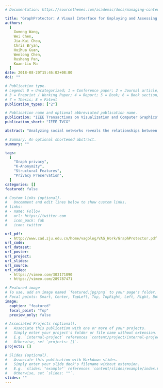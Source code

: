 ```yaml
---
# Documentation: https://sourcethemes.com/academic/docs/managing-content/

title: "GraphProtector: A Visual Interface for Employing and Assessing Multiple Privacy Preserving Graph Algorithms."
authors:
  [
    Xumeng Wang,
    Wei Chen,
    Jia-Kai Chou,
    Chris Bryan,
    Huihua Guan,
    Wenlong Chen,
    Rusheng Pan,
    Kwan-Liu Ma
  ]
date: 2018-08-20T15:46:02+08:00
doi: ""

# Publication type.
# Legend: 0 = Uncategorized; 1 = Conference paper; 2 = Journal article;
# 3 = Preprint / Working Paper; 4 = Report; 5 = Book; 6 = Book section;
# 7 = Thesis; 8 = Patent
publication_types: ["2"]

# Publication name and optional abbreviated publication name.
publication: "IEEE Transactions on Visualization and Computer Graphics"
publication_short: "IEEE TVCG"

abstract: "Analyzing social networks reveals the relationships between individuals and groups in the data. However, such analysis can also lead to privacy exposure (whether intentionally or inadvertently): leaking the real-world identity of ostensibly anonymous individuals. Most sanitization strategies modify the graph's structure based on hypothesized tactics that an adversary would employ. While combining multiple anonymization schemes provides a more comprehensive privacy protection, deciding the appropriate set of techniques-along with evaluating how applying the strategies will affect the utility of the anonymized results-remains a significant challenge. To address this problem, we introduce GraphProtector, a visual interface that guides a user through a privacy preservation pipeline. GraphProtector enables multiple privacy protection schemes which can be simultaneously combined together as a hybrid approach. To demonstrate the effectiveness of GraphPro tector, we report several case studies and feedback collected from interviews with expert users in various scenarios."

# Summary. An optional shortened abstract.
summary: ""

tags:
  [
    "Graph privacy",
    "K-Anonymity",
    "Structural Features",
    "Privacy Preservation",
  ]
categories: []
featured: false

# Custom links (optional).
#   Uncomment and edit lines below to show custom links.
# links:
# - name: Follow
#   url: https://twitter.com
#   icon_pack: fab
#   icon: twitter

url_pdf:
  - http://www.cad.zju.edu.cn/home/vagblog/VAG_Work/GraphProtector.pdf
url_code:
url_dataset:
url_poster:
url_project:
url_slides:
url_source:
url_video:
  - https://vimeo.com/303171890
  - https://vimeo.com/289787471

# Featured image
# To use, add an image named `featured.jpg/png` to your page's folder.
# Focal points: Smart, Center, TopLeft, Top, TopRight, Left, Right, BottomLeft, Bottom, BottomRight.
image:
  caption: "featured"
  focal_point: "Top"
  preview_only: false

# Associated Projects (optional).
#   Associate this publication with one or more of your projects.
#   Simply enter your project's folder or file name without extension.
#   E.g. `internal-project` references `content/project/internal-project/index.md`.
#   Otherwise, set `projects: []`.
projects: []

# Slides (optional).
#   Associate this publication with Markdown slides.
#   Simply enter your slide deck's filename without extension.
#   E.g. `slides: "example"` references `content/slides/example/index.md`.
#   Otherwise, set `slides: ""`.
slides: ""
---
```

